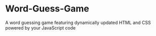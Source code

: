 # Word-Guess-Game
A word guessing game featuring dynamically updated HTML and CSS powered by your JavaScript code

